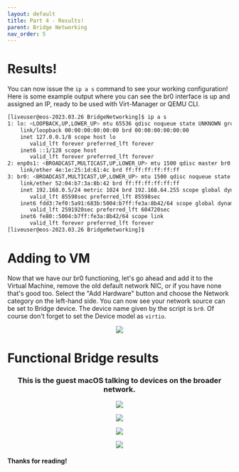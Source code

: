 ```yaml
---
layout: default
title: Part 4 - Results!
parent: Bridge Networking
nav_order: 5
---
```


# Results!

You can now issue the ``ip a s`` command to see your working configuration! Here is some example output where you can see the br0 interface is up and assigned an IP, ready to be used with Virt-Manager or QEMU CLI.

```bash
[liveuser@eos-2023.03.26 BridgeNetworking]$ ip a s
1: lo: <LOOPBACK,UP,LOWER_UP> mtu 65536 qdisc noqueue state UNKNOWN group default qlen 1000
    link/loopback 00:00:00:00:00:00 brd 00:00:00:00:00:00
    inet 127.0.0.1/8 scope host lo
       valid_lft forever preferred_lft forever
    inet6 ::1/128 scope host 
       valid_lft forever preferred_lft forever
2: enp0s1: <BROADCAST,MULTICAST,UP,LOWER_UP> mtu 1500 qdisc master br0 state UP group default qlen 1000
    link/ether 4e:1e:25:1d:61:4c brd ff:ff:ff:ff:ff:ff
3: br0: <BROADCAST,MULTICAST,UP,LOWER_UP> mtu 1500 qdisc noqueue state UP group default qlen 1000
    link/ether 52:04:b7:3a:8b:42 brd ff:ff:ff:ff:ff:ff
    inet 192.168.0.5/24 metric 1024 brd 192.168.64.255 scope global dynamic br0
       valid_lft 85598sec preferred_lft 85598sec
    inet6 fdd3:7ef0:5a91:683b:5004:b7ff:fe3a:8b42/64 scope global dynamic mngtmpaddr noprefixroute 
       valid_lft 2591920sec preferred_lft 604720sec
    inet6 fe80::5004:b7ff:fe3a:8b42/64 scope link 
       valid_lft forever preferred_lft forever
[liveuser@eos-2023.03.26 BridgeNetworking]$
```

# Adding to VM

Now that we have our br0 functioning, let's go ahead and add it to the Virtual Machine, remove the old default network NIC, or if you have none that's good too. Select the "Add Hardware" button and choose the Network category on the left-hand side. You can now see your network source can be set to Bridge device. The device name given by the script is ``br0``. Of course don't forget to set the Device model as ``virtio``.

<p align="center">
  <img src="../../../assets/VManAddBridgeNIC.png">
</p>

# Functional Bridge results

<h3 align="center">This is the guest macOS talking to devices on the broader network.</h3>

<p align="center">
  <img src="../../../assets/BridgeNetworkingHypervisorSSH.png">
</p>

<p align="center">
  <img src="../../../assets/BridgeNetworkingLocalTerminal.png">
</p>

<p align="center">
  <img src="../../../assets/BridgeNetworkingRPI.png">
</p>

<p align="center">
  <img src="../../../assets/BridgeNetworkingRouterDash.png">
</p>

#### Thanks for reading!
